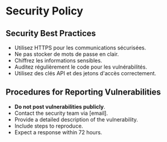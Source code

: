 # Security Policy

## Security Best Practices
- Utilisez HTTPS pour les communications sécurisées.
- Ne pas stocker de mots de passe en clair.
- Chiffrez les informations sensibles.
- Auditez régulièrement le code pour les vulnérabilités.
- Utilisez des clés API et des jetons d'accès correctement.

## Procedures for Reporting Vulnerabilities
- **Do not post vulnerabilities publicly**.
- Contact the security team via [email].
- Provide a detailed description of the vulnerability.
- Include steps to reproduce.
- Expect a response within 72 hours.
